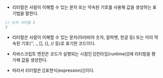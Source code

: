 - 리터럴은 사람이 이해할 수 있는 문자 또는 약속된 기호를 사용해 값을 생성하는 표기법을 말한다.

```js
// 숫자 리터럴 3
3
```

- 리터럴은 사람이 이해할 수 있는 문자(아라비아 숫자, 알파벳, 한글 등) 또는 미리 약속된 기호('', ., [], {}, // 등)로 표기한 코드이다.

- 자바스크립트 엔진은 코드가 실행되는 시점인 [[런타임(runtime)]]에 리터럴을 평가해 값을 생성한다.

- 따라서 리터럴은 [[표현식(expression)]]이다.